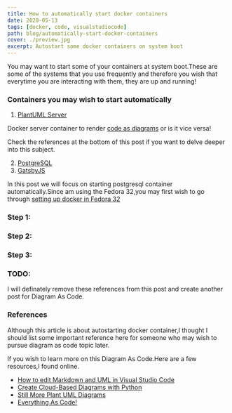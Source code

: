 ```yaml
---
title: How to automatically start docker containers
date: 2020-05-13
tags: [docker, code, visualstudiocode]
path: blog/automatically-start-docker-containers
cover: ./preview.jpg
excerpt: Autostart some docker containers on system boot
---
```




You may want to start some of your containers at system boot.These are some of the systems that you use
frequently and therefore you wish that everytime you are interacting with them, they are up and running!

### Containers you may wish to start automatically

1. [PlantUML Server](https://hub.docker.com/r/plantuml/plantuml-server/)

Docker server container to render [code as diagrams](https://real-world-plantuml.com/) or is it vice versa!

Check the references at the bottom of this post if you want to delve deeper into this subject.

2. [PostgreSQL](https://hub.docker.com/_/postgres/)
3. [GatsbyJS](https://hub.docker.com/r/gatsbyjs/gatsby/)

In this post we will focus on starting postgresql container automatically.Since am using the Fedora 32,you may
first wish to go through [setting up docker in Fedora 32](/blog/set-up-docker-in-fedora-32/)


### Step 1:



### Step 2:


### Step 3:






### TODO:
I will definately remove these references from this post and create another post for Diagram As Code.

### References
Although this article is about autostarting docker container,I thought I should list some important reference here for someone who may wish to pursue diagram as code topic later.

If you wish to learn more on this Diagram As Code.Here are a few resources,I found online.

- [How to edit Markdown and UML in Visual Studio Code](https://www.freecodecamp.org/news/inserting-uml-in-markdown-using-vscode/)
- [Create Cloud-Based Diagrams with Python](https://diagrams.mingrammer.com/)
- [Still More Plant UML Diagrams](https://ogom.github.io/draw_uml/plantuml/)
- [Everything As Code!](https://hackernoon.com/everything-as-code-explained-0ibg32a3)
